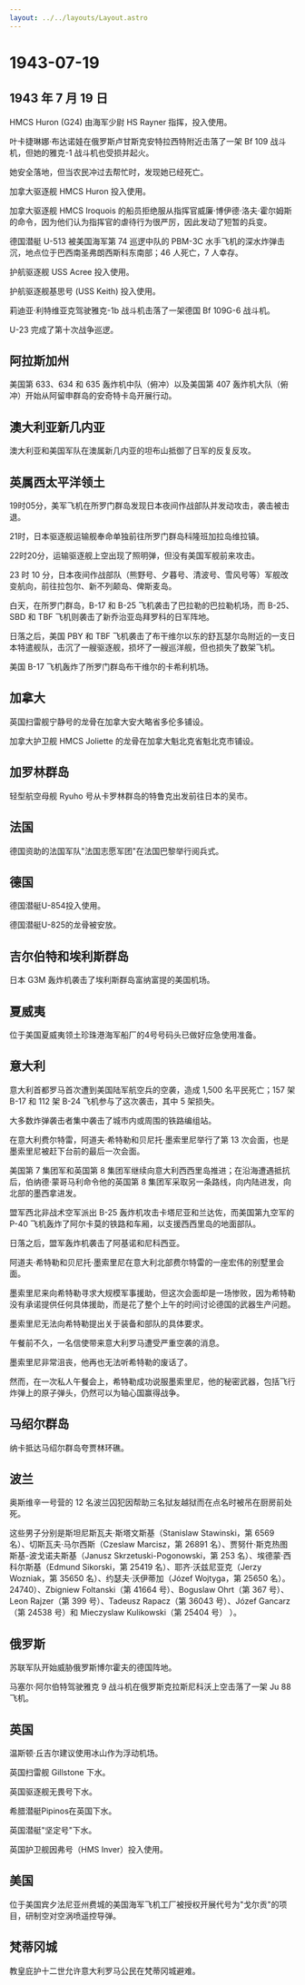 ```yaml
---
layout: ../../layouts/Layout.astro
---
```


# 1943-07-19

## 1943 年 7 月 19 日

HMCS Huron (G24) 由海军少尉 HS Rayner 指挥，投入使用。

叶卡捷琳娜·布达诺娃在俄罗斯卢甘斯克安特拉西特附近击落了一架 Bf 109
战斗机，但她的雅克-1 战斗机也受损并起火。

她安全落地，但当农民冲过去帮忙时，发现她已经死亡。

加拿大驱逐舰 HMCS Huron 投入使用。

加拿大驱逐舰 HMCS Iroquois
的船员拒绝服从指挥官威廉·博伊德·洛夫·霍尔姆斯的命令，因为他们认为指挥官的虐待行为很严厉，因此发动了短暂的兵变。

德国潜艇 U-513 被美国海军第 74 巡逻中队的 PBM-3C
水手飞机的深水炸弹击沉，地点位于巴西南圣弗朗西斯科东南部；46 人死亡，7
人幸存。

护航驱逐舰 USS Acree 投入使用。

护航驱逐舰基思号 (USS Keith) 投入使用。

莉迪亚·利特维亚克驾驶雅克-1b 战斗机击落了一架德国 Bf 109G-6 战斗机。

U-23 完成了第十次战争巡逻。

## 阿拉斯加州

美国第 633、634 和 635 轰炸机中队（俯冲）以及美国第 407
轰炸机大队（俯冲）开始从阿留申群岛的安奇特卡岛开展行动。

## 澳大利亚新几内亚

澳大利亚和美国军队在澳属新几内亚的坦布山抵御了日军的反复反攻。

## 英属西太平洋领土

19时05分，美军飞机在所罗门群岛发现日本夜间作战部队并发动攻击，袭击被击退。

21时，日本驱逐舰运输舰奉命单独前往所罗门群岛科隆班加拉岛维拉镇。

22时20分，运输驱逐舰上空出现了照明弹，但没有美国军舰前来攻击。

23 时 10
分，日本夜间作战部队（熊野号、夕暮号、清波号、雪风号等）军舰改变航向，前往拉包尔、新不列颠岛、俾斯麦岛。

白天，在所罗门群岛，B-17 和 B-25 飞机袭击了巴拉勒的巴拉勒机场，而
B-25、SBD 和 TBF 飞机则袭击了新乔治亚岛拜罗科的日军阵地。

日落之后，美国 PBY 和 TBF
飞机袭击了布干维尔以东的舒瓦瑟尔岛附近的一支日本特遣舰队，击沉了一艘驱逐舰，损坏了一艘巡洋舰，但也损失了数架飞机。

美国 B-17 飞机轰炸了所罗门群岛布干维尔的卡希利机场。

## 加拿大

英国扫雷舰宁静号的龙骨在加拿大安大略省多伦多铺设。

加拿大护卫舰 HMCS Joliette 的龙骨在加拿大魁北克省魁北克市铺设。

## 加罗林群岛

轻型航空母舰 Ryuho 号从卡罗林群岛的特鲁克出发前往日本的吴市。

## 法国

德国资助的法国军队"法国志愿军团"在法国巴黎举行阅兵式。

## 德国

德国潜艇U-854投入使用。

德国潜艇U-825的龙骨被安放。

## 吉尔伯特和埃利斯群岛

日本 G3M 轰炸机袭击了埃利斯群岛富纳富提的美国机场。

## 夏威夷

位于美国夏威夷领土珍珠港海军船厂的4号号码头已做好应急使用准备。

## 意大利

意大利首都罗马首次遭到美国陆军航空兵的空袭，造成 1,500 名平民死亡；157
架 B-17 和 112 架 B-24 飞机参与了这次袭击，其中 5 架损失。

大多数炸弹袭击者集中袭击了城市内或周围的铁路编组站。

在意大利费尔特雷，阿道夫·希特勒和贝尼托·墨索里尼举行了第 13
次会面，也是墨索里尼被赶下台前的最后一次会面。

美国第 7 集团军和英国第 8
集团军继续向意大利西西里岛推进；在沿海遭遇抵抗后，伯纳德·蒙哥马利命令他的英国第
8 集团军采取另一条路线，向内陆进发，向北部的墨西拿进发。

盟军西北非战术空军派出 B-25 轰炸机攻击卡塔尼亚和兰达佐，而美国第九空军的
P-40 飞机轰炸了阿尔卡莫的铁路和车厢，以支援西西里岛的地面部队。

日落之后，盟军轰炸机袭击了阿基诺和尼科西亚。

阿道夫·希特勒和贝尼托·墨索里尼在意大利北部费尔特雷的一座宏伟的别墅里会面。

墨索里尼来向希特勒寻求大规模军事援助，但这次会面却是一场惨败，因为希特勒没有承诺提供任何具体援助，而是花了整个上午的时间讨论德国的武器生产问题。

墨索里尼无法向希特勒提出关于装备和部队的具体要求。

午餐前不久，一名信使带来意大利罗马遭受严重空袭的消息。

墨索里尼非常沮丧，他再也无法听希特勒的废话了。

然而，在一次私人午餐会上，希特勒成功说服墨索里尼，他的秘密武器，包括飞行炸弹上的原子弹头，仍然可以为轴心国赢得战争。

## 马绍尔群岛

纳卡抵达马绍尔群岛夸贾林环礁。

## 波兰

奥斯维辛一号营的 12
名波兰囚犯因帮助三名狱友越狱而在点名时被吊在厨房前处死。

这些男子分别是斯坦尼斯瓦夫·斯塔文斯基（Stanislaw Stawinski，第 6569
名）、切斯瓦夫·马尔西斯（Czeslaw Marcisz，第 26891
名）、贾努什·斯克热图斯基-波戈诺夫斯基（Janusz Skrzetuski-Pogonowski，第
253 名）、埃德蒙·西科尔斯基（Edmund Sikorski，第 25419
名）、耶齐·沃兹尼亚克（Jerzy Wozniak，第 35650
名）、约瑟夫·沃伊蒂加（Józef Wojtyga，第 25650 名）。 24740）、Zbigniew
Foltanski（第 41664 号）、Boguslaw Ohrt（第 367 号）、Leon Rajzer（第
399 号）、Tadeusz Rapacz（第 36043 号）、Józef Gancarz（第 24538 号）和
Mieczyslaw Kulikowski（第 25404 号） ）。

## 俄罗斯

苏联军队开始威胁俄罗斯博尔霍夫的德国阵地。

马塞尔·阿尔伯特驾驶雅克 9 战斗机在俄罗斯克拉斯尼科沃上空击落了一架 Ju 88
飞机。

## 英国

温斯顿·丘吉尔建议使用冰山作为浮动机场。

英国扫雷舰 Gillstone 下水。

英国驱逐舰无畏号下水。

希腊潜艇Pipinos在英国下水。

英国潜艇"坚定号"下水。

英国护卫舰因弗号（HMS Inver）投入使用。

## 美国

位于美国宾夕法尼亚州费城的美国海军飞机工厂被授权开展代号为"戈尔贡"的项目，研制空对空涡喷遥控导弹。

## 梵蒂冈城

教皇庇护十二世允许意大利罗马公民在梵蒂冈城避难。